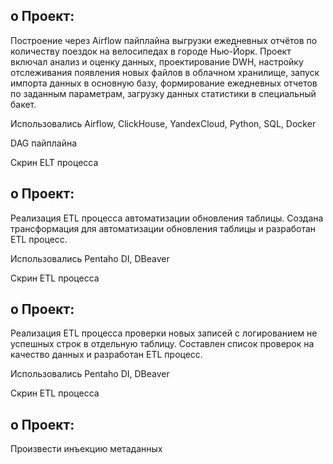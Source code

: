 o	Проект:
-
Построение через Airflow пайплайна выгрузки ежедневных отчётов по количеству поездок на велосипедах в городе Нью-Йорк. 
Проект включал анализ и оценку данных, проектирование DWH, настройку отслеживания появления новых файлов в облачном 
хранилище, запуск импорта данных в основную базу, формирование ежедневных отчетов по заданным параметрам, загрузку данных статистики 
в специальный бакет. 

Использовались Airflow, ClickHouse, YandexCloud, Python, SQL, Docker

DAG пайплайна

Скрин ELT процесса

o	Проект:
-
Реализация ETL процесса автоматизации обновления таблицы. Создана трансформация для автоматизации обновления таблицы и 
разработан ETL процесс. 

Использовались Pentaho DI, DBeaver

Скрин ETL процесса

o	Проект:
-
Реализация ETL процесса проверки новых записей с логированием не успешных строк в отдельную таблицу. Составлен список 
проверок на качество данных и разработан ETL процесс. 

Использовались Pentaho DI, DBeaver

Скрин ETL процесса

o	Проект:
-
Произвести инъекцию метаданных 


